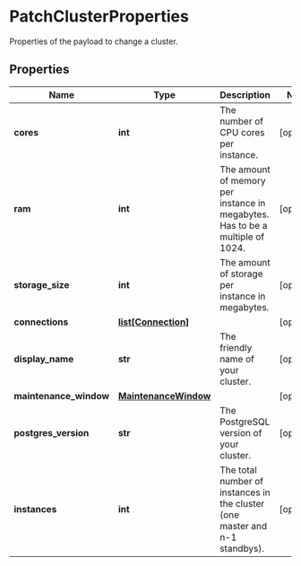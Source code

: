 # PatchClusterProperties

Properties of the payload to change a cluster.
## Properties
| Name | Type | Description | Notes |
| ------------ | ------------- | ------------- | ------------- |
| **cores** | **int** | The number of CPU cores per instance. | [optional]  |
| **ram** | **int** | The amount of memory per instance in megabytes. Has to be a multiple of 1024. | [optional]  |
| **storage_size** | **int** | The amount of storage per instance in megabytes. | [optional]  |
| **connections** | [**list[Connection]**](Connection.md) |  | [optional]  |
| **display_name** | **str** | The friendly name of your cluster. | [optional]  |
| **maintenance_window** | [**MaintenanceWindow**](MaintenanceWindow.md) |  | [optional]  |
| **postgres_version** | **str** | The PostgreSQL version of your cluster. | [optional]  |
| **instances** | **int** | The total number of instances in the cluster (one master and n-1 standbys).  | [optional]  |



